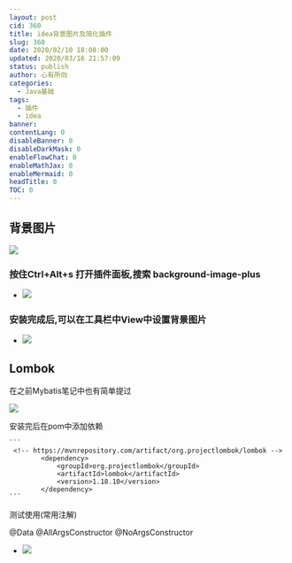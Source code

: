 ```yaml
---
layout: post
cid: 360
title: idea背景图片及简化插件
slug: 360
date: 2020/02/10 18:08:00
updated: 2020/03/16 21:57:09
status: publish
author: 心有所向
categories: 
  - Java基础
tags: 
  - 插件
  - idea
banner: 
contentLang: 0
disableBanner: 0
disableDarkMask: 0
enableFlowChat: 0
enableMathJax: 0
enableMermaid: 0
headTitle: 0
TOC: 0
---
```



## 背景图片

![](https://cdn.xn2001.com/2020/02/05/20200205234320.png)

### 按住Ctrl+Alt+s 打开插件面板,搜索 **background-image-plus**

- ![](https://cdn.xn2001.com/2020/02/05/20200205234437.png)

### 安装完成后,可以在工具栏中View中设置背景图片

- ![](https://cdn.xn2001.com/2020/02/05/20200205234704.png)

## Lombok

在之前Mybatis笔记中也有简单提过

   ![](https://cdn.xn2001.com/2020/02/08/20200208144853.png)

安装完后在pom中添加依赖

    ```
     <!-- https://mvnrepository.com/artifact/org.projectlombok/lombok -->
            <dependency>
                <groupId>org.projectlombok</groupId>
                <artifactId>lombok</artifactId>
                <version>1.18.10</version>
            </dependency>
    ```

测试使用(常用注解)

@Data
@AllArgsConstructor
@NoArgsConstructor

- ![](https://cdn.xn2001.com/2020/02/08/20200208145537.png)
